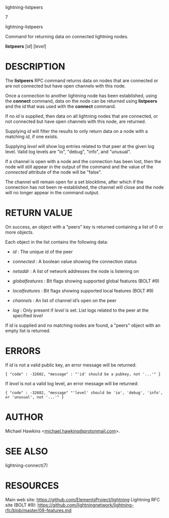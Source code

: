 lightning-listpeers

7

lightning-listpeers

Command for returning data on connected lightning nodes.

**listpeers** \[*id*\] \[*level*\]

DESCRIPTION
===========

The **listpeers** RPC command returns data on nodes that are connected
or are not connected but have open channels with this node.

Once a connection to another lightning node has been established, using
the **connect** command, data on the node can be returned using
**listpeers** and the *id* that was used with the **connect** command.

If no *id* is supplied, then data on all lightning nodes that are
connected, or not connected but have open channels with this node, are
returned.

Supplying *id* will filter the results to only return data on a node
with a matching *id*, if one exists.

Supplying *level* will show log entries related to that peer at the
given log level. Valid log levels are "io", "debug", "info", and
"unusual".

If a channel is open with a node and the connection has been lost, then
the node will still appear in the output of the command and the value of
the *connected* attribute of the node will be "false".

The channel will remain open for a set blocktime, after which if the
connection has not been re-established, the channel will close and the
node will no longer appear in the command output.

RETURN VALUE
============

On success, an object with a "peers" key is returned containing a list
of 0 or more objects.

Each object in the list contains the following data:

-   *id* : The unique id of the peer

-   *connected* : A boolean value showing the connection status

-   *netaddr* : A list of network addresses the node is listening on

-   *globalfeatures* : Bit flags showing supported global features (BOLT
    \#9)

-   *localfeatures* : Bit flags showing supported local features (BOLT
    \#9)

-   *channels* : An list of channel id’s open on the peer

-   *log* : Only present if *level* is set. List logs related to the
    peer at the specified *level*

If *id* is supplied and no matching nodes are found, a "peers" object
with an empty list is returned.

ERRORS
======

If *id* is not a valid public key, an error message will be returned:

    { "code" : -32602, "message" : "'id' should be a pubkey, not '...'" }

If *level* is not a valid log level, an error message will be returned:

    { "code" : -32602, "message" "'level' should be 'io', 'debug', 'info', or 'unusual', not '...'" }

AUTHOR
======

Michael Hawkins &lt;<michael.hawkins@protonmail.com>&gt;.

SEE ALSO
========

lightning-connect(7)

RESOURCES
=========

Main web site: <https://github.com/ElementsProject/lightning> Lightning
RFC site (BOLT \#9):
<https://github.com/lightningnetwork/lightning-rfc/blob/master/09-features.md>
